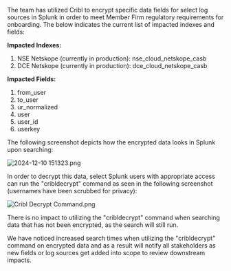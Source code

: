 The team has utilized Cribl to encrypt specific data fields for select log sources in Splunk in order to meet Member Firm regulatory requirements for onboarding. The below indicates the current list of impacted indexes and fields:

****Impacted** Indexes:**
1. NSE Netskope (currently in production): nse_cloud_netskope_casb
2. DCE Netskope (currently in production): dce_cloud_netskope_casb 

**Impacted Fields:**
1. from_user
2. to_user
3. ur_normalized
4. user
5. user_id
6. userkey

The following screenshot depicts how the encrypted data looks in Splunk upon searching:

![2024-12-10 151323.png](/.attachments/2024-12-10%20151323-6672cacc-8e39-47ee-8b52-cd202649a3b6.png)

In order to decrypt this data, select Splunk users with appropriate access can run the "cribldecrypt" command as seen in the following screenshot (usernames have been scrubbed for privacy): 

![Cribl Decrypt Command.png](/.attachments/Cribl%20Decrypt%20Command-367139fa-9429-453e-8ede-918f25fc95b8.png)

There is no impact to utilizing the "cribldecrypt" command when searching data that has not been encrypted, as the search will still run.

We have noticed increased search times when utilizing the "cribldecrypt" command on encrypted data and as a result will notify all stakeholders as new fields or log sources get added into scope to review downstream impacts.